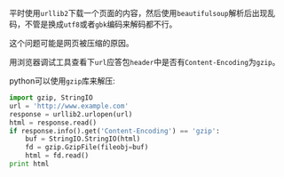 平时使用`urllib2`下载一个页面的内容，然后使用`beautifulsoup`解析后出现乱码，不管是换成`utf8`或者`gbk`编码来解码都不行。

这个问题可能是网页被压缩的原因。

用浏览器调试工具查看下`url`应答包`header`中是否有`Content-Encoding`为`gzip`。

python可以使用`gzip`库来解压:

``` python
import gzip, StringIO
url = 'http://www.example.com'
response = urllib2.urlopen(url)
html = response.read()
if response.info().get('Content-Encoding') == 'gzip':
    buf = StringIO.StringIO(html)
    fd = gzip.GzipFile(fileobj=buf)
    html = fd.read()
print html
```
